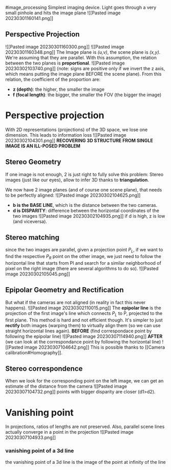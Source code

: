 #image_processing 
Simplest imaging device. Light goes through a very small pinhole and hits the image plane
![[Pasted image 20230301160141.png]]
## Perspective Projection
![[Pasted image 20230301160300.png]]
![[Pasted image 20230301160348.png]]
The Image plane is _(u,v)_, the scene plane is _(x,y)_. We're assuming that they are parallel.
With this assumption, the relation between the two planes is **proportional**.
![[Pasted image 20230302103740.png]]
(note: signs are positive only if we invert the z axis, which means putting the image plane BEFORE the scene plane).
From this relation, the coefficient of the proportion are:
- **z (depth)**: the higher, the smaller the image
- **f (focal length)**: the bigger, the smaller the FOV (the bigger the image)

# Perspective projection
With 2D representations (projections) of the 3D space, we lose one dimension. This leads to information loss
![[Pasted image 20230302104301.png]]
**RECOVERING 3D STRUCTURE FROM SINGLE IMAGE IS AN ILL-POSED PROBLEM**

## Stereo Geometry
If one image is not enough, 2 is just right to fully solve this problem:
Stereo images (just like our eyes), allow to infer 3D thanks to **triangulation**.

We now have 2 image planes (and of course one scene plane), that needs to be perfectly aligned:
![[Pasted image 20230302104625.png]]
- **b is the BASE LINE**, which is the distance between the two cameras.
- **d is DISPARITY**: difference between the horizontal coordinates of the two images
![[Pasted image 20230302104935.png]]
if d is high, z is low (and viceversa).

## Stereo matching
since the two images are parallel, given a projection point $P_{L}$, if we want to find the respective $P_{R}$ point on the other image, we just need to follow the horizontal line that starts from Pl and search for a similar neighborhood of pixel on the right image (there are several algorithms to do so).
![[Pasted image 20230302105045.png]]

## Epipolar Geometry and Rectification
But what if the cameras are not aligned (in reality in fact this never happens).
![[Pasted image 20230302110015.png]]
The **epipolar line** is the projection of the first image's line which connects $P_L$ to P, projected to the first plane.
This method is hard and not efficient though.
It's simpler to just **rectify** both images (warping them) to virtually align them (so we can use straight horizontal lines again).
**BEFORE** (find correspondace point by following the
epipolar line)
![[Pasted image 20230307114940.png]]
**AFTER** (we can look at the correspondance point by following the horizontal line)
![[Pasted image 20230307104642.png]]
This is possible thanks to [[Camera calibration#Homography]].
## Stereo correspondence
When we look for the corresponding point on the left image, we can get an estimate of the distance from the camera
![[Pasted image 20230307104732.png]]
points with bigger disparity are closer (d1>d2).

# Vanishing point
In projections, ratios of lengths are not preserved.
Also, parallel scene lines actually converge in a point in the projection
![[Pasted image 20230307104933.png]]
### vanishing point of a 3d line
the vanishing point of a 3d line  is the image of the point at infinity of the line
